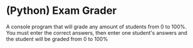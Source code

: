 # (Python) Exam Grader
A console program that will grade any amount of students from 0 to 100%.
You must enter the correct answers,
then enter one student's answers
and the student will be graded from 0 to 100%